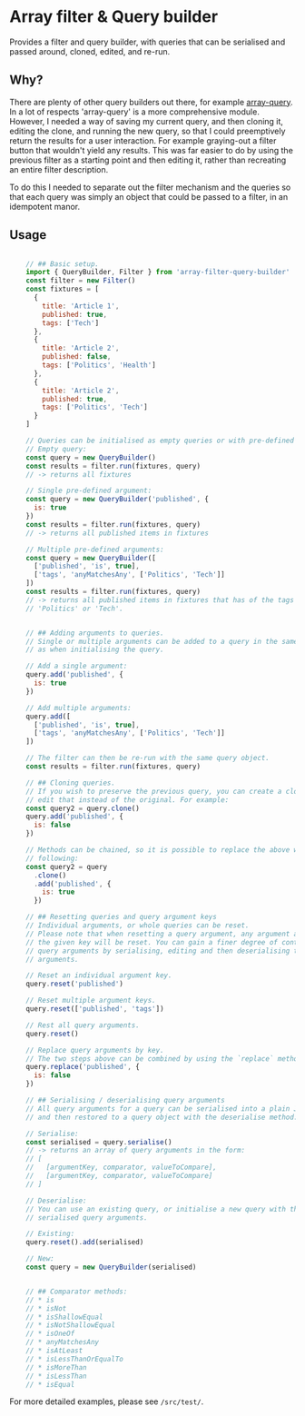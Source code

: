 # Array filter & Query builder

Provides a filter and query builder, with queries that can be serialised and passed around, cloned, edited, and re-run.

## Why?

There are plenty of other query builders out there, for example [array-query](https://github.com/jacwright/array-query). In a lot of respects 'array-query' is a more comprehensive module. However, I needed a way of saving my current query, and then cloning it, editing the clone, and running the new query, so that I could preemptively return the results for a user interaction. For example graying-out a filter button that wouldn't yield any results. This was far easier to do by using the previous filter as a starting point and then editing it, rather than recreating an entire filter description.

To do this I needed to separate out the filter mechanism and the queries so that each query was simply an object that could be passed to a filter, in an idempotent manor.

## Usage

```javascript

    // ## Basic setup.
    import { QueryBuilder, Filter } from 'array-filter-query-builder'
    const filter = new Filter()
    const fixtures = [
      {
        title: 'Article 1',
        published: true,
        tags: ['Tech']
      },
      {
        title: 'Article 2',
        published: false,
        tags: ['Politics', 'Health']
      },
      {
        title: 'Article 2',
        published: true,
        tags: ['Politics', 'Tech']
      }
    ]

    // Queries can be initialised as empty queries or with pre-defined arguments
    // Empty query:
    const query = new QueryBuilder()
    const results = filter.run(fixtures, query)
    // -> returns all fixtures

    // Single pre-defined argument:
    const query = new QueryBuilder('published', {
      is: true
    })
    const results = filter.run(fixtures, query)
    // -> returns all published items in fixtures

    // Multiple pre-defined arguments:
    const query = new QueryBuilder([
      ['published', 'is', true],
      ['tags', 'anyMatchesAny', ['Politics', 'Tech']]
    ])
    const results = filter.run(fixtures, query)
    // -> returns all published items in fixtures that has of the tags
    // 'Politics' or 'Tech'.


    // ## Adding arguments to queries.
    // Single or multiple arguments can be added to a query in the same manor
    // as when initialising the query.

    // Add a single argument:
    query.add('published', {
      is: true
    })

    // Add multiple arguments:
    query.add([
      ['published', 'is', true],
      ['tags', 'anyMatchesAny', ['Politics', 'Tech']]
    ])

    // The filter can then be re-run with the same query object.
    const results = filter.run(fixtures, query)

    // ## Cloning queries.
    // If you wish to preserve the previous query, you can create a clone, and
    // edit that instead of the original. For example:
    const query2 = query.clone()
    query.add('published', {
      is: false
    })

    // Methods can be chained, so it is possible to replace the above with the
    // following:
    const query2 = query
      .clone()
      .add('published', {
        is: true
      })

    // ## Resetting queries and query argument keys
    // Individual arguments, or whole queries can be reset.
    // Please note that when resetting a query argument, any argument acting on
    // the given key will be reset. You can gain a finer degree of control over
    // query arguments by serialising, editing and then deserialising the query
    // arguments.

    // Reset an individual argument key.
    query.reset('published')

    // Reset multiple argument keys.
    query.reset(['published', 'tags'])

    // Rest all query arguments.
    query.reset()

    // Replace query arguments by key.
    // The two steps above can be combined by using the `replace` method.
    query.replace('published', {
      is: false
    })

    // ## Serialising / deserialising query arguments
    // All query arguments for a query can be serialised into a plain JS array,
    // and then restored to a query object with the deserialise method.

    // Serialise:
    const serialised = query.serialise()
    // -> returns an array of query arguments in the form:
    // [
    //   [argumentKey, comparator, valueToCompare],
    //   [argumentKey, comparator, valueToCompare]
    // ]

    // Deserialise:
    // You can use an existing query, or initialise a new query with the
    // serialised query arguments.

    // Existing:
    query.reset().add(serialised)

    // New:
    const query = new QueryBuilder(serialised)


    // ## Comparator methods:
    // * is
    // * isNot
    // * isShallowEqual
    // * isNotShallowEqual
    // * isOneOf
    // * anyMatchesAny
    // * isAtLeast
    // * isLessThanOrEqualTo
    // * isMoreThan
    // * isLessThan
    // * isEqual

```

For more detailed examples, please see `/src/test/`.
